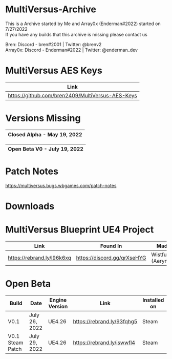 # MultiVersus-Archive
This is a Archive started by Me and Array0x (Enderman#2022) started on 7/27/2022<br />
If you have any builds that this archive is missing please contact us

Bren: Discord - bren#2001 | Twitter: @brenv2<br />
Array0x: Discord - Enderman#2022 | Twitter: @enderman_dev

# MultiVersus AES Keys
| Link |
|------|
| https://github.com/bren2409/MultiVersus-AES-Keys |

# Versions Missing 

| Closed Alpha - May 19, 2022 |
|------------------------------|


| Open Beta V0 - July 19, 2022 |
|------------------------------|


# Patch Notes

https://multiversus.bugs.wbgames.com/patch-notes

# Downloads

# MultiVersus Blueprint UE4 Project
| Link | Found In | Made By | 
|------|----------|---------|
| https://rebrand.ly/l96k6xq | https://discord.gg/qrXseHYG | WistfulHopes (Aeryn) |

# Open Beta
| Build                  	 | Date          	 | Engine Version	    |		    Link             |		    Installed on             |     
| ------------------------------ | --------------------- | ------------------------ | ------------------------------ | ------------------------------ |
| V0.1        	 |  July 26, 2022	   	 | UE4.26	    |		https://rebrand.ly/93fqhg5                                   |             Steam
| V0.1 Steam Patch        	 |  July 29, 2022	   	 | UE4.26	    |		https://rebrand.ly/iswwfl4                                   |             Steam


